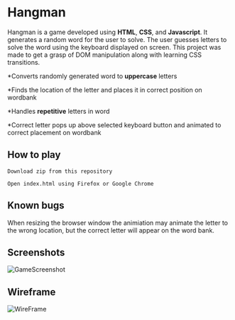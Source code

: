 # Hangman
<!--### Initial State: To start the game, press the start button
![State-0](https://github.com/ajay-k/hangman/blob/master/images/State0.png)

### State 1: User is able to input letters and see if they guessed correctly
![State-1](https://github.com/ajay-k/hangman/blob/master/images/State1.png)

### State 2: If user inputs letter in correct letter display it
![State-2](https://github.com/ajay-k/hangman/blob/master/images/State2.png)

### State 3: If user inputs incorrect letter dispaly it in incorrect letters box
![State-3](https://github.com/ajay-k/hangman/blob/master/images/State3.png)

### State 4: If user guesses word correctly, display dialog box and ask if they want to reply
![State-4](https://github.com/ajay-k/hangman/blob/master/images/State4.png)-->

Hangman is a game developed using **HTML**, **CSS**, and **Javascript**. It generates a random word for the user to solve. The user guesses letters to solve the word using the keyboard displayed on screen. This project was made to get a grasp of DOM manipulation along with learning CSS transitions.

*Converts randomly generated word to **uppercase** letters

*Finds the location of the letter and places it in correct position on wordbank

*Handles **repetitive** letters in word

*Correct letter pops up above selected keyboard button and animated to correct placement on wordbank

## How to play

```Download zip from this repository ```

```Open index.html using Firefox or Google Chrome```

## Known bugs
When resizing the browser window the animiation may animate the letter to the wrong location, but the correct letter will appear on the word bank.

## Screenshots
![GameScreenshot](https://github.com/ajay-k/hangman/blob/master/images/hangmanGame.png)

## Wireframe
![WireFrame](https://github.com/ajay-k/hangman/blob/master/images/State1.png)
